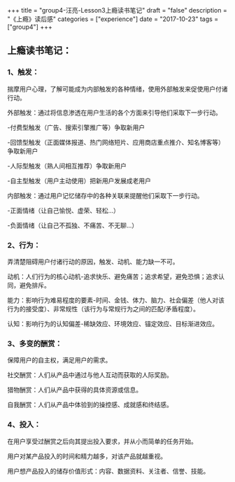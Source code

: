+++
title = "group4-汪亮-Lesson3上瘾读书笔记"
draft = "false"
description = "《上瘾》读后感"
categories = ["experience"]
date = "2017-10-23"
tags =["group4"]
+++

## 上瘾读书笔记：
### 1、触发：
揣摩用户心理，了解可能成为内部触发的各种情绪，使用外部触发来促使用户付诸行动。

外部触发：通过将信息渗透在用户生活的各个方面来引导他们采取下一步行动。

-付费型触发（广告、搜索引擎推广等）争取新用户

-回馈型触发（正面媒体报道、热门网络短片、应用商店重点推介、知名博客等）争取新用户

-人际型触发（熟人间相互推荐）争取新用户

-自主型触发（用户主动使用）把新用户发展成老用户

内部触发：通过用户记忆储存中的各种关联来提醒他们采取下一步行动。

-正面情绪（让自己愉悦、虚荣、轻松...）

-负面情绪（让自己不孤独、不痛苦、不无聊...）

### 2、行为：
弄清楚阻碍用户付诸行动的原因，触发、动机、能力缺一不可。

动机：人们行为的核心动机-追求快乐、避免痛苦；追求希望，避免恐惧；追求认同，避免排斥。

能力：影响行为难易程度的要素-时间、金钱、体力、脑力、社会偏差（他人对该行为的接受度）、非常规性（该行为与常规行为之间的匹配/矛盾程度）。

认知：影响行为的认知偏差-稀缺效应、环境效应、锚定效应、目标渐进效应。

### 3、多变的酬赏：
保障用户的自主权，满足用户的需求。

社交酬赏：人们从产品中通过与他人互动而获取的人际奖励。

猎物酬赏：人们从产品中获得的具体资源或信息。

自我酬赏：人们从产品中体验到的操控感、成就感和终结感。

### 4、投入：
在用户享受过酬赏之后向其提出投入要求，并从小而简单的任务开始。

用户对某产品投入的时间和精力越多，对该产品就越重视。

用户想产品投入的储存价值形式：内容、数据资料、关注者、信誉、技能。
